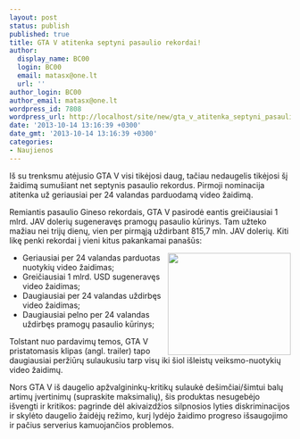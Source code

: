 ```yaml
---
layout: post
status: publish
published: true
title: GTA V atitenka septyni pasaulio rekordai!
author:
  display_name: BC00
  login: BC00
  email: matasx@one.lt
  url: ''
author_login: BC00
author_email: matasx@one.lt
wordpress_id: 7808
wordpress_url: http://localhost/site/new/gta_v_atitenka_septyni_pasaulio_rekordai/
date: '2013-10-14 13:16:39 +0300'
date_gmt: '2013-10-14 13:16:39 +0300'
categories:
- Naujienos
---
```

<p>
	I&scaron; su trenksmu atėjusio GTA V visi tikėjosi daug, tačiau nedaugelis tikėjosi &scaron;į žaidimą sumu&scaron;iant net septynis pasaulio rekordus. Pirmoji nominacija atitenka už geriausiai per 24 valandas parduodamą video žaidimą.</p>
<p>
	Remiantis pasaulio Gineso rekordais, GTA V pasirodė eantis greičiausiai 1 mlrd. JAV dolerių sugeneravęs pramogų pasaulio kūrinys. Tam užteko mažiau nei trijų dienų, vien per pirmąją uždirbant 815,7 mln. JAV dolerių. Kiti likę penki rekordai į vieni kitus pakankamai pana&scaron;ūs:</p>
<p style="text-align: justify;">
	<img alt="" src="http://technews.lt/userfiles/GTAVlogo.jpg" style="width: 220px; height: 183px; float: right;" /></p>
<ul>
<li>
		Geriausiai per 24 valandas parduotas nuotykių video žaidimas;</li>
<li>
		Greičiausiai 1 mlrd. USD sugeneravęs video žaidimas;</li>
<li>
		Daugiausiai per 24 valandas uždirbęs video žaidimas;</li>
<li>
		Daugiausiai pelno per 24 valandas uždirbęs pramogų pasaulio kūrinys;</li>
</ul>
<p>
	Tolstant nuo pardavimų temos, GTA V pristatomasis klipas (angl. trailer) tapo daugiausiai peržiūrų sulaukusiu tarp visų iki &scaron;iol i&scaron;leistų veiksmo-nuotykių video žaidimų.</p>
<p>
	Nors GTA V i&scaron; daugelio apžvalgininkų-kritikų sulaukė de&scaron;imčiai/&scaron;imtui balų artimų įvertinimų (supraskite maksimalių), &scaron;is produktas nesugebėjo i&scaron;vengti ir kritikos: pagrinde dėl akivaizdžios silpnosios lyties diskriminacijos ir skylėto daugelio žaidėjų režimo, kurį lydėjo žaidimo progreso i&scaron;saugojimo ir pačius serverius kamuojančios problemos.</p>
